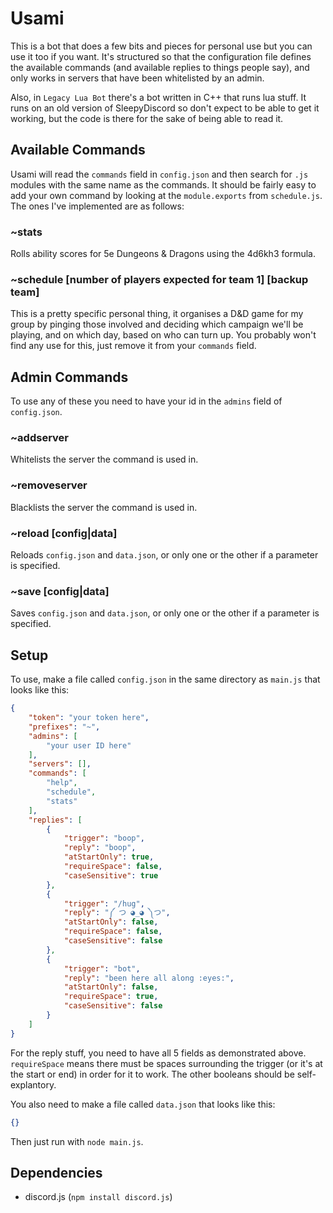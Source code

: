 # Usami
This is a bot that does a few bits and pieces for personal use but you can use it too if you want.
It's structured so that the configuration file defines the available commands (and available replies to things people say), and only works in servers that have been whitelisted by an admin.

Also, in `Legacy Lua Bot` there's a bot written in C++ that runs lua stuff. It runs on an old version of SleepyDiscord so don't expect to be able to get it working, but the code is there for the sake of being able to read it.

## Available Commands
Usami will read the `commands` field in `config.json` and then search for `.js` modules with the same name as the commands. It should be fairly easy to add your own command by looking at the `module.exports` from `schedule.js`.
The ones I've implemented are as follows:
### ~stats
Rolls ability scores for 5e Dungeons & Dragons using the 4d6kh3 formula.

### ~schedule [number of players expected for team 1] [backup team]
This is a pretty specific personal thing, it organises a D&D game for my group by pinging those involved and deciding which campaign we'll be playing, and on which day, based on who can turn up.
You probably won't find any use for this, just remove it from your `commands` field.

## Admin Commands
To use any of these you need to have your id in the `admins` field of `config.json`.
### ~addserver
Whitelists the server the command is used in.
### ~removeserver
Blacklists the server the command is used in.
### ~reload [config|data]
Reloads `config.json` and `data.json`, or only one or the other if a parameter is specified.
### ~save [config|data]
Saves `config.json` and `data.json`, or only one or the other if a parameter is specified.

## Setup
To use, make a file called `config.json` in the same directory as `main.js` that looks like this:
```json
{
    "token": "your token here",
    "prefixes": "~",
    "admins": [
        "your user ID here"
    ],
    "servers": [],
    "commands": [
        "help",
        "schedule",
        "stats"
    ],
    "replies": [
        {
            "trigger": "boop",
            "reply": "boop",
            "atStartOnly": true,
            "requireSpace": false,
            "caseSensitive": true
        },
        {
            "trigger": "/hug",
            "reply": "༼ つ ◕_◕ ༽つ",
            "atStartOnly": false,
            "requireSpace": false,
            "caseSensitive": false
        },
        {
            "trigger": "bot",
            "reply": "been here all along :eyes:",
            "atStartOnly": false,
            "requireSpace": true,
            "caseSensitive": false
        }
    ]
}
```

For the reply stuff, you need to have all 5 fields as demonstrated above. `requireSpace` means there must be spaces surrounding the trigger (or it's at the start or end) in order for it to work. The other booleans should be self-explantory.

You also need to make a file called `data.json` that looks like this:
```json
{}
```

Then just run with `node main.js`.

## Dependencies
- discord.js (`npm install discord.js`)